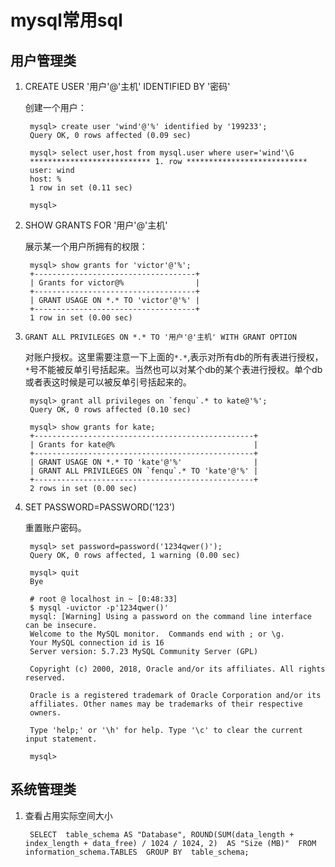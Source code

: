 # mysql常用sql #
## 用户管理类 ##
1. CREATE USER '用户'@'主机' IDENTIFIED BY '密码'
	
	创建一个用户：

		mysql> create user 'wind'@'%' identified by '199233';
		Query OK, 0 rows affected (0.09 sec)
		
		mysql> select user,host from mysql.user where user='wind'\G
		*************************** 1. row ***************************
		user: wind
		host: %
		1 row in set (0.11 sec)
		
		mysql> 

2. SHOW GRANTS FOR '用户'@'主机'
	
	展示某一个用户所拥有的权限：

		mysql> show grants for 'victor'@'%';
		+------------------------------------+
		| Grants for victor@%                |
		+------------------------------------+
		| GRANT USAGE ON *.* TO 'victor'@'%' |
		+------------------------------------+
		1 row in set (0.00 sec)

3. `GRANT ALL PRIVILEGES ON *.* TO '用户'@'主机' WITH GRANT OPTION`

	对账户授权。这里需要注意一下上面的`*.*`,表示对所有db的所有表进行授权，`*`号不能被反单引号括起来。当然也可以对某个db的某个表进行授权。单个db或者表这时候是可以被反单引号括起来的。

		mysql> grant all privileges on `fenqu`.* to kate@'%';
		Query OK, 0 rows affected (0.10 sec)
		
		mysql> show grants for kate;
		+-------------------------------------------------+
		| Grants for kate@%                               |
		+-------------------------------------------------+
		| GRANT USAGE ON *.* TO 'kate'@'%'                |
		| GRANT ALL PRIVILEGES ON `fenqu`.* TO 'kate'@'%' |
		+-------------------------------------------------+
		2 rows in set (0.00 sec)

4. SET PASSWORD=PASSWORD('123')

	重置账户密码。

		mysql> set password=password('1234qwer()');
		Query OK, 0 rows affected, 1 warning (0.00 sec)
		
		mysql> quit
		Bye
		
		# root @ localhost in ~ [0:48:33] 
		$ mysql -uvictor -p'1234qwer()'
		mysql: [Warning] Using a password on the command line interface can be insecure.
		Welcome to the MySQL monitor.  Commands end with ; or \g.
		Your MySQL connection id is 16
		Server version: 5.7.23 MySQL Community Server (GPL)
		
		Copyright (c) 2000, 2018, Oracle and/or its affiliates. All rights reserved.
		
		Oracle is a registered trademark of Oracle Corporation and/or its
		affiliates. Other names may be trademarks of their respective
		owners.
		
		Type 'help;' or '\h' for help. Type '\c' to clear the current input statement.
		
		mysql> 

## 系统管理类 ##

1. 查看占用实际空间大小

    	SELECT  table_schema AS "Database", ROUND(SUM(data_length + index_length + data_free) / 1024 / 1024, 2)  AS "Size (MB)"  FROM  information_schema.TABLES  GROUP BY  table_schema;